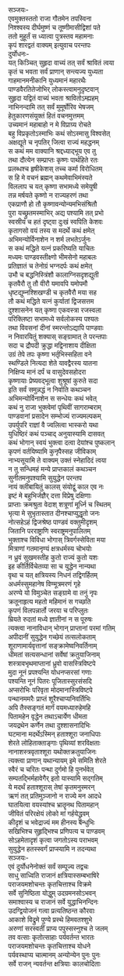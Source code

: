 सञ्जयः-  
एवमुक्तस्ततो राजा गौतमेन तपस्विना  
निश्श्वस्य दीर्घमुष्णं च तूष्णीमासीद्विशां पते  
ततो मुहूर्तं स ध्यात्वा पुत्रस्तव महामनाः  
कृपं शारद्वतं वाक्यम् इत्युवाच परन्तपः  
दुर्योधनः-  
यत् किञ्चित् सुहृदा वाच्यं तत् सर्वं श्रावितं त्वया  
कृतं च भवता सर्वं प्राणान् सन्त्यज्य युध्यता  
गाहमानमनीकानि युध्यमानं महारथैः  
पाण्डवैरतितेजोभिर् लोकस्त्वामनुदृष्टवान्  
सुहृदा यद्वितं वाच्यं भवता श्रावितोऽम्ह्यहम्  
नाभिनन्दामि तत् सर्वं मुमूर्षोरिव भेषजम्  
हेतुकारणसंयुक्तं हितं वचनमुत्तमम्  
उच्यमानं महाबाहो न मे विप्राग्र्य रोचते  
बहु विप्रकृतोऽस्माभिः कथं सोऽस्मासु विश्वसेत्  
अक्षद्यूते च नृपतिर् जित्वा राज्यं महद्धनम्  
स कथं मम वाक्यानि श्रद्दध्याद्भूय एव तु  
तथा दौत्येन सम्प्राप्तः कृष्णः पार्थहिते रतः  
प्रलब्धश्च हृषीकेशस् तच्च कर्मा विरोधितम्  
स हि मे वचनं ब्रह्मन् कथमेवाभिमंस्यते  
विललाप च यत् कृष्णा सभामध्ये समेयुषी  
तन्न मर्षयते कृष्णो न राज्यहरणं तथा  
एकप्राणौ हो तौ कृष्णावन्योन्यमभिसंश्रितौ  
पुरा यच्छ्रुतमस्माभिर् अद्य पश्यामि तत् प्रभो  
स्वस्रीयं च हतं दृष्ट्वा दुःखं स्वपिति केशवः  
कृतागसो वयं तस्य स मदर्थे कथं क्षमेत्  
अभिमन्योर्विनाशेन न शर्म लभतेऽर्जुनः  
स कथं मद्धिते यत्नं प्रकरिष्यति याचितः  
मध्यमः पाण्डवस्तीक्ष्णो भीमसेनो महाबलः  
प्रतिज्ञातं च तेनोग्रं भग्नदर्पः कथं क्षमेत्  
उभौ च बद्धनिस्त्रिंशौ कालाग्निसदृशद्युती  
कृतवैरौ तु तौ वीरौ यमावपि यमोपमौ  
धृष्टद्युम्नश्शिखण्डी च कृतवैरौ मया सह  
तौ कथं मद्धिते यत्नं कुर्यातां द्विजसत्तम  
दुश्शासनेन यत् कृष्णा एकवस्त्रा रजस्वला  
परिक्लिष्टा सभामध्ये सर्वलोकस्य पश्यतः  
तथा विवसनां दीनां स्मरन्तोऽद्यापि पाण्डवाः  
न निवारयितुं शक्यास् सङ्ग्रामात् ते परन्तपाः  
सदा च द्रौपदी क्रुद्धा मद्विनाशाय दीक्षिता  
उग्रं तेपे तपः कृष्णा भर्तृभिस्सहिता वने  
स्थण्डिले नित्यदा शेते यावद्वैरस्य यातना  
निक्षिप्य मानं दर्पं च वासुदेवसहोदरा  
कृष्णायाः प्रेष्यवद्भूत्वा शुश्रूषां कुरुते सदा  
इति सर्वं समुन्नद्धं न निर्वाति कथञ्चन  
अभिमन्योर्विनाशेन स सन्धेयः कथं भवेत्  
कथं नु राजा भुक्त्वेमां पृथिवीं सागराम्बराम्  
पाण्डवानां प्रसादेन सम्भोज्यं राज्यमल्पकम्  
उपर्युपरि राज्ञां वै ज्वलित्वा भास्करो यथा  
युधिष्ठिरं कथं पञ्चाद् अनुयास्यामि दासवत्  
कथं भोगान् स्वयं भुक्त्वा दत्वा देयांश्च पुष्कलान्  
कृपणं वर्तयिष्यामि कुनृपैस्सह जीविकाम्  
नाभ्यसूयामि ते वाक्यम् उक्तं स्नेहादिदं त्वया  
न तु सन्धिमहं मन्ये प्राप्तकालं कथञ्चन  
सुनीतमनुपश्यामि सुयुद्धेन परन्तप  
नायं क्लीबायितुं कालस् संयोद्वुं काल एव नः  
इष्टं मे बहुभिर्जज्ञैर् दत्ता विप्रेषु दक्षिणाः  
प्राप्ताः क्रमश्रुता वेदाश् शत्रूणां मूर्ध्नि च स्थितम्  
भृत्या मे सुभृतास्तात दीनश्चाप्युद्धृतो जनः  
नोत्सहेऽहं द्विजश्रेष्ठ पाण्डवं वक्तुमीदृशम्  
जितानि परराष्ट्राणि स्वराष्ट्रमनुपालितम्  
भुक्ताश्च विविधा भोगास् त्रिवर्गस्सेविता मया  
मित्राणां गतमानृण्यं क्षत्रधर्मस्य चोभयोः  
न ध्रुवं सुखमस्तीह कुतो राज्यं कुतो यशः  
इह कीर्तिर्विचेतव्या सा च युद्धेन नान्यथा  
वृथा च यत् क्षत्रियस्य निधनं तद्विगर्हितम्  
अधर्मस्सुमहानेष विण्मूत्रमरणं गृहे  
अरण्ये यो विमुञ्चेत सङ्ग्रामे वा तनुं नृपः  
क्रतूनाहृत्य महतो महिमानं स गच्छति  
कृपणं विलपन्नार्तो जरया च परिप्लुतः  
म्रियते रुदतां मध्ये ज्ञातीनां न स पूरुषः  
त्यक्त्वा नानाविधान् भोगान् प्राप्तानां परमां गतिम्  
अपीदानीं सुयुद्धेन गच्छेयं तत्सलोकताम्  
शूराणामार्यवृत्तानां सङ्क्रामेष्वनिवर्तिनाम्  
धीमतां सत्यसन्धानां सर्वेषां क्रतुयाजिनाम्  
शस्त्रावभृथमाप्तानां ध्रुवो वासस्त्रिविष्टपे  
मुदा नूनं प्रपश्यन्ति योधनप्सरसां गणाः  
पश्यन्ति नूनं पितरः पूजितास्सुरसंसदि  
अप्सरोभिः परिवृता मोदमानास्त्रिविष्टपे  
पन्थानममरैः प्राप्तं शूरैश्चाप्यनिवर्तिभिः  
अपि तैस्सङ्गतं मार्गं वयमध्यारुहेमहि  
पितामहेन वृद्धेन तथाऽचार्येण धीमता  
जयद्रथेन कर्णेन तथा दुश्शासनादिभिः  
घटमाना मदर्थेऽस्मिन् हताश्शूरा जनाधिपाः  
शेरते लोहिताक्ताङ्गाः पृथिव्यां शरविक्षताः  
नानाशस्त्रवृताश्शूरा यथोक्तक्रतुयाजिनः  
त्यक्त्वा प्राणान् यथान्यायम् इमे समिति शेरते  
स्वैरं च चरितः पन्था दुर्गमो हि पुनर्भवेत्  
सम्पतद्भिर्महावेगैर् इतो यास्यामि सद्गतिम्  
ये मदर्थं हताश्शूरास् तेषां कृतमनुस्मरन्  
ऋणं तत् प्रतिमुञ्जानो न राज्ये मन आदधे  
घातयित्वा वयस्यांश्च भ्रातॄनथ पितामहान्  
जीवितं परिरक्षेयं लोको मां गर्हयेद्ध्रुवम्  
कीदृशं च भवेद्राज्यं मम हीनस्य बन्धुभिः  
सखिभिश्च सुहृद्भिश्च प्रणिपत्य च पाण्डवम्  
सोऽहमेतादृशं कृत्वा जगतोऽस्य पराभवम्  
सुयुद्धेन हतस्स्वर्गं प्राप्स्यामि न तदन्यथा  
सञ्जयः-  
एवं दुर्योधनेनोक्तं सर्वं सम्पूज्य तद्वचः  
साधु साध्विति राजानं क्षत्रियास्सम्बभाषिरे  
पराजयमशोचन्तः कृतचित्ताश्च विक्रमे  
सर्वे सुनिष्ठिता योद्धुम् उदग्रमनसोऽभवन्  
समाश्वास्य च राजानं सर्वे युद्धाभिनन्दिनः  
उदग्द्वियोजनं गत्वा प्रत्यतिष्ठन्त कौरवाः  
आकाशे विद्रुमे पुण्ये प्रस्थे हिमवतश्शुभे  
अरुणां सरस्वतीं प्राप्य पपुस्सस्नुश्च ते जलम्  
तव वत्साः कृतोत्साहाः पर्यवर्तन्त भारतः  
पराजयमशोचन्तः कृतचित्ताश्च योधने  
पर्यवस्थाप्य चात्मानम् अन्योन्येन पुनः पुनः  
सर्वे राजन् न्यवर्तन्त क्षत्रियाः कालचोदिताः  
